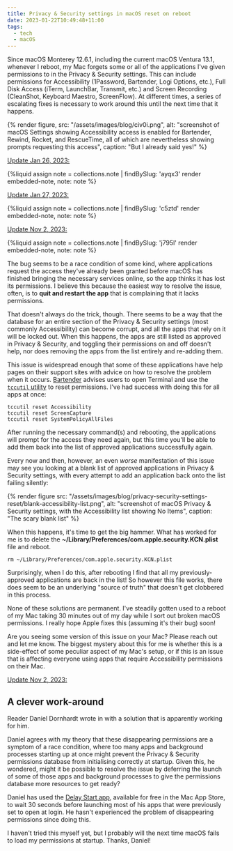 ```yaml
---
title: Privacy & Security settings in macOS reset on reboot
date: 2023-01-22T10:49:48+11:00
tags:
  - tech
  - macOS
---
```


Since macOS Monterey 12.6.1, including the current macOS Ventura 13.1, whenever I reboot, my Mac forgets some or all of the applications I've given permissions to in the Privacy & Security settings. This can include permissions for Accessibility (1Password, Bartender, Logi Options, etc.), Full Disk Access (iTerm, LaunchBar, Transmit, etc.) and Screen Recording (CleanShot, Keyboard Maestro, ScreenFlow). At different times, a series of escalating fixes is necessary to work around this until the next time that it happens.

{% render figure, src: "/assets/images/blog/civ0i.png", alt: "screenshot of macOS Settings showing Accessibility access is enabled for Bartender, Rewind, Rocket, and RescueTime, all of which are nevertheless showing prompts requesting this access", caption: "But I already said yes!" %}

<ins datetime="2023-01-26T20:59:41+11:00">Update Jan 26, 2023:</ins>

{%liquid
  assign note = collections.note | findBySlug: 'ayqx3'
  render embedded-note, note: note
%}

<ins datetime="2023-01-27T14:57:14+11:00">Update Jan 27, 2023:</ins>

{%liquid
  assign note = collections.note | findBySlug: 'c5ztd'
  render embedded-note, note: note
%}

<ins datetime="2023-11-02T09:46:25+11:00">Update Nov 2, 2023:</ins>

{%liquid
  assign note = collections.note | findBySlug: 'j795l'
  render embedded-note, note: note
%}

The bug seems to be a race condition of some kind, where applications request the access they've already been granted before macOS has finished bringing the necessary services online, so the app thinks it has lost its permissions. I believe this because the easiest way to resolve the issue, often, is to **quit and restart the app** that is complaining that it lacks permissions.

That doesn't always do the trick, though. There seems to be a way that the database for an entire section of the Privacy & Security settings (most commonly Accessibility) can become corrupt, and all the apps that rely on it will be locked out. When this happens, the apps are still listed as approved in Privacy & Security, and toggling their permissions on and off doesn't help, nor does removing the apps from the list entirely and re-adding them.

This issue is widespread enough that some of these applications have help pages on their support sites with advice on how to resolve the problem when it occurs. [Bartender](https://www.macbartender.com/b4blog/macOS-Ventura-Permissions/) advises users to open Terminal and use the [`tccutil` utility](https://eclecticlight.co/2020/01/28/a-guide-to-catalinas-privacy-protection-4-tccutil/) to reset permissions. I've had success with doing this for all apps at once:

```shell
tccutil reset Accessibility
tccutil reset ScreenCapture
tccutil reset SystemPolicyAllFiles
```

After running the necessary command(s) and rebooting, the applications will prompt for the access they need again, but this time you'll be able to add them back into the list of approved applications successfully again.

Every now and then, however, an even _worse_ manifestation of this issue may see you looking at a blank list of approved applications in Privacy & Security settings, with every attempt to add an application back onto the list failing silently:

{% render figure src: "/assets/images/blog/privacy-security-settings-reset/blank-accessibility-list.png", alt: "screenshot of macOS Privacy & Security settings, with the Accessibility list showing No Items", caption: "The scary blank list" %}

When this happens, it's time to get the big hammer. What has worked for me is to delete the **~/Library/Preferences/com.apple.security.KCN.plist** file and reboot.

```shell
rm ~/Library/Preferences/com.apple.security.KCN.plist
```

Surprisingly, when I do this, after rebooting I find that all my previously-approved applications are back in the list! So however this file works, there does seem to be an underlying "source of truth" that doesn't get clobbered in this process.

None of these solutions are permanent. I've steadily gotten used to a reboot of my Mac taking 30 minutes out of my day while I sort out broken macOS permissions. I really hope Apple fixes this (assuming it's their bug) soon!

Are you seeing some version of this issue on your Mac? Please reach out and let me know. The biggest mystery about this for me is whether this is a side-effect of some peculiar aspect of my Mac's setup, or if this is an issue that is affecting everyone using apps that require Accessibility permissions on their Mac.

<ins datetime="2023-11-02T09:46:25+11:00">Update Nov 2, 2023:</ins>

## A clever work-around

Reader Daniel Dornhardt wrote in with a solution that is apparently working for him.

Daniel agrees with my theory that these disappearing permissions are a symptom of a race condition, where too many apps and background processes starting up at once might prevent the Privacy & Security permissions database from initialising correctly at startup. Given this, he wondered, might it be possible to resolve the issue by deferring the launch of some of those apps and background processes to give the permissions database more resources to get ready?

Daniel has used the [Delay Start app](https://apps.apple.com/au/app/delay-start/id591620786), available for free in the Mac App Store, to wait 30 seconds before launching most of his apps that were previously set to open at login. He hasn't experienced the problem of disappearing permissions since doing this.

I haven't tried this myself yet, but I probably will the next time macOS fails to load my permissions at startup. Thanks, Daniel!

